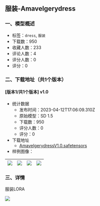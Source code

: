 ## 服装-Amavelgerydress
### 一、模型概述

- 标签：`dress`, `服装`
- 下载数：950
- 收藏人数：233
- 评论人数：4
- 评分人数：0
- 评分：0

### 二、下载地址（共1个版本）

#### [版本1/共1个版本] v1.0

- 统计数据
  - 发布时间：2023-04-12T17:06:09.310Z
  - 原始模型：SD 1.5
  - 下载数：950
  - 评分人数：0
  - 评分：0
- 下载地址
  - [AmavelgerydressV1.0.safetensors](https://civitai.com/api/download/models/43839)
- 样例图像：

| <img src="https://image.civitai.com/xG1nkqKTMzGDvpLrqFT7WA/d852c5dd-e03d-4a78-e306-afc7c9a4ce00/width=450/478686.jpeg" /> | <img src="https://image.civitai.com/xG1nkqKTMzGDvpLrqFT7WA/1cfe25e7-cd62-467e-2c60-14b7c0f65900/width=450/478916.jpeg" /> | <img src="https://image.civitai.com/xG1nkqKTMzGDvpLrqFT7WA/f7d2e694-d544-4f66-be63-09d0c67da400/width=450/478970.jpeg" /> | <img src="https://image.civitai.com/xG1nkqKTMzGDvpLrqFT7WA/04cc878a-704e-48df-4728-f55fb2fac700/width=450/479009.jpeg" /> |
| ---- | ---- | ---- | ---- |


### 三、详情
<p>服装LORA</p><img src="https://imagecache.civitai.com/xG1nkqKTMzGDvpLrqFT7WA/b36359ce-53d7-4552-efe4-094ed0e32400/width=525/b36359ce-53d7-4552-efe4-094ed0e32400.jpeg" />